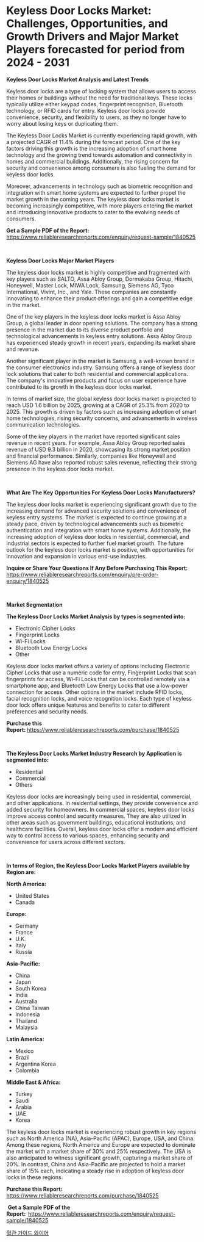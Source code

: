 <p><h1>Keyless Door Locks Market: Challenges, Opportunities, and Growth Drivers and Major Market Players forecasted for period from 2024 - 2031</h1></p><p><strong>Keyless Door Locks Market Analysis and Latest Trends</strong></p>
<p><p>Keyless door locks are a type of locking system that allows users to access their homes or buildings without the need for traditional keys. These locks typically utilize either keypad codes, fingerprint recognition, Bluetooth technology, or RFID cards for entry. Keyless door locks provide convenience, security, and flexibility to users, as they no longer have to worry about losing keys or duplicating them.</p><p>The Keyless Door Locks Market is currently experiencing rapid growth, with a projected CAGR of 11.4% during the forecast period. One of the key factors driving this growth is the increasing adoption of smart home technology and the growing trend towards automation and connectivity in homes and commercial buildings. Additionally, the rising concern for security and convenience among consumers is also fueling the demand for keyless door locks.</p><p>Moreover, advancements in technology such as biometric recognition and integration with smart home systems are expected to further propel the market growth in the coming years. The keyless door locks market is becoming increasingly competitive, with more players entering the market and introducing innovative products to cater to the evolving needs of consumers.</p></p>
<p><strong>Get a Sample PDF of the Report:&nbsp;</strong> <a href="https://www.reliableresearchreports.com/enquiry/request-sample/1840525">https://www.reliableresearchreports.com/enquiry/request-sample/1840525</a></p>
<p>&nbsp;</p>
<p><strong>Keyless Door Locks Major Market Players</strong></p>
<p><p>The keyless door locks market is highly competitive and fragmented with key players such as SALTO, Assa Abloy Group, Dormakaba Group, Hitachi, Honeywell, Master Lock, MIWA Lock, Samsung, Siemens AG, Tyco International, Vivint, Inc., and Yale. These companies are constantly innovating to enhance their product offerings and gain a competitive edge in the market.</p><p>One of the key players in the keyless door locks market is Assa Abloy Group, a global leader in door opening solutions. The company has a strong presence in the market due to its diverse product portfolio and technological advancements in keyless entry solutions. Assa Abloy Group has experienced steady growth in recent years, expanding its market share and revenue.</p><p>Another significant player in the market is Samsung, a well-known brand in the consumer electronics industry. Samsung offers a range of keyless door lock solutions that cater to both residential and commercial applications. The company's innovative products and focus on user experience have contributed to its growth in the keyless door locks market.</p><p>In terms of market size, the global keyless door locks market is projected to reach USD 1.6 billion by 2025, growing at a CAGR of 25.3% from 2020 to 2025. This growth is driven by factors such as increasing adoption of smart home technologies, rising security concerns, and advancements in wireless communication technologies.</p><p>Some of the key players in the market have reported significant sales revenue in recent years. For example, Assa Abloy Group reported sales revenue of USD 9.3 billion in 2020, showcasing its strong market position and financial performance. Similarly, companies like Honeywell and Siemens AG have also reported robust sales revenue, reflecting their strong presence in the keyless door locks market.</p></p>
<p>&nbsp;</p>
<p><strong>What Are The Key Opportunities For Keyless Door Locks Manufacturers?</strong></p>
<p><p>The keyless door locks market is experiencing significant growth due to the increasing demand for advanced security solutions and convenience of keyless entry systems. The market is expected to continue growing at a steady pace, driven by technological advancements such as biometric authentication and integration with smart home systems. Additionally, the increasing adoption of keyless door locks in residential, commercial, and industrial sectors is expected to further fuel market growth. The future outlook for the keyless door locks market is positive, with opportunities for innovation and expansion in various end-use industries.</p></p>
<p><strong>Inquire or Share Your Questions If Any Before Purchasing This Report:</strong> <a href="https://www.reliableresearchreports.com/enquiry/pre-order-enquiry/1840525">https://www.reliableresearchreports.com/enquiry/pre-order-enquiry/1840525</a></p>
<p>&nbsp;</p>
<p><strong>Market Segmentation</strong></p>
<p><strong>The Keyless Door Locks Market Analysis by types is segmented into:</strong></p>
<p><ul><li>Electronic Cipher Locks</li><li>Fingerprint Locks</li><li>Wi-Fi Locks</li><li>Bluetooth Low Energy Locks</li><li>Other</li></ul></p>
<p><p>Keyless door locks market offers a variety of options including Electronic Cipher Locks that use a numeric code for entry, Fingerprint Locks that scan fingerprints for access, Wi-Fi Locks that can be controlled remotely via a smartphone app, and Bluetooth Low Energy Locks that use a low-power connection for access. Other options in the market include RFID locks, facial recognition locks, and voice recognition locks. Each type of keyless door lock offers unique features and benefits to cater to different preferences and security needs.</p></p>
<p><strong>Purchase this Report:&nbsp;</strong><a href="https://www.reliableresearchreports.com/purchase/1840525">https://www.reliableresearchreports.com/purchase/1840525</a></p>
<p>&nbsp;</p>
<p><strong>The Keyless Door Locks Market Industry Research by Application is segmented into:</strong></p>
<p><ul><li>Residential</li><li>Commercial</li><li>Others</li></ul></p>
<p><p>Keyless door locks are increasingly being used in residential, commercial, and other applications. In residential settings, they provide convenience and added security for homeowners. In commercial spaces, keyless door locks improve access control and security measures. They are also utilized in other areas such as government buildings, educational institutions, and healthcare facilities. Overall, keyless door locks offer a modern and efficient way to control access to various spaces, enhancing security and convenience for users across different sectors.</p></p>
<p>&nbsp;</p>
<p><strong>In terms of Region, the Keyless Door Locks Market Players available by Region are:</strong></p>
<p>
    <p> <strong> North America: </strong>
        <ul>
            <li>United States</li>
            <li>Canada</li>
        </ul>
        </p> 
    <p> <strong> Europe: </strong>
        <ul>
            <li>Germany</li>
            <li>France</li>
            <li>U.K.</li>
            <li>Italy</li>
            <li>Russia</li>
        </ul>
        </p> 
    <p> <strong> Asia-Pacific: </strong>
        <ul>
            <li>China</li>
            <li>Japan</li>
            <li>South Korea</li>
            <li>India</li>
            <li>Australia</li>
            <li>China Taiwan</li>
            <li>Indonesia</li>
            <li>Thailand</li>
            <li>Malaysia</li>
        </ul>
        </p> 
    <p> <strong> Latin America: </strong>
        <ul>
            <li>Mexico</li>
            <li>Brazil</li>
            <li>Argentina Korea</li>
            <li>Colombia</li>
        </ul>
        </p> 
    <p> <strong> Middle East & Africa: </strong>
        <ul>
            <li>Turkey</li>
            <li>Saudi</li>
            <li>Arabia</li>
            <li>UAE</li>
            <li>Korea</li>
        </ul>
    </p>
    </p>
<p><p>The keyless door locks market is experiencing robust growth in key regions such as North America (NA), Asia-Pacific (APAC), Europe, USA, and China. Among these regions, North America and Europe are expected to dominate the market with a market share of 30% and 25% respectively. The USA is also anticipated to witness significant growth, capturing a market share of 20%. In contrast, China and Asia-Pacific are projected to hold a market share of 15% each, indicating a steady rise in adoption of keyless door locks in these regions.</p></p>
<p><strong>Purchase this Report: </strong><a href="https://www.reliableresearchreports.com/purchase/1840525">https://www.reliableresearchreports.com/purchase/1840525</a></p>
<p>&nbsp;<strong>Get a Sample PDF of the Report:&nbsp;&nbsp;</strong><a href="https://www.reliableresearchreports.com/enquiry/request-sample/1840525">https://www.reliableresearchreports.com/enquiry/request-sample/1840525</a></p>
<p><strong></strong></p>
<p><p><a href="https://github.com/crfsywufhm81415/Market-Research-Report-List-1/blob/main/693685810735.md">혈관 가이드 와이어</a></p></p>